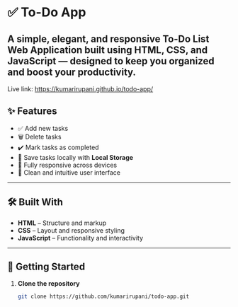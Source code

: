 # ✅ To-Do App

A simple, elegant, and responsive **To-Do List Web Application** built using **HTML**, **CSS**, and **JavaScript** — designed to keep you organized and boost your productivity.
---
Live link: https://kumarirupani.github.io/todo-app/
## ✨ Features

- ✅ Add new tasks
- 🗑️ Delete tasks
- ✔️ Mark tasks as completed
- 💾 Save tasks locally with **Local Storage**
- 📱 Fully responsive across devices
- 🎨 Clean and intuitive user interface

---
## 🛠️ Built With

- **HTML** – Structure and markup
- **CSS** – Layout and responsive styling
- **JavaScript** – Functionality and interactivity

---

## 🚀 Getting Started

1. **Clone the repository**
   ```bash
   git clone https://github.com/kumarirupani/todo-app.git



